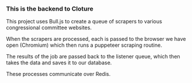 ### This is the backend to Cloture

This project uses Bull.js to create a queue of scrapers to various congressional committee websites.

When the scrapers are processed, each is passed to the browser we have open (Chromium) which then runs a puppeteer scraping routine.

The results of the job are passed back to the listener queue, which then takes the data and saves it to our database.

These processes communicate over Redis.

